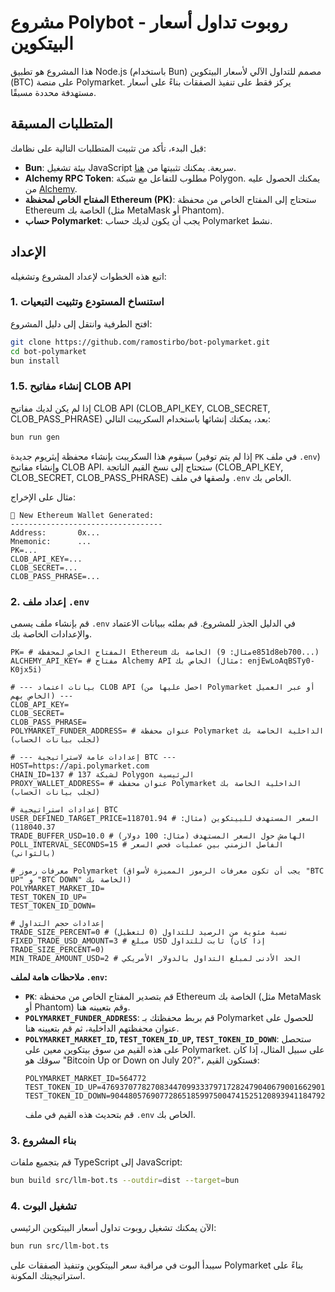 # مشروع Polybot - روبوت تداول أسعار البيتكوين

هذا المشروع هو تطبيق Node.js (باستخدام Bun) مصمم للتداول الآلي لأسعار البيتكوين (BTC) على منصة Polymarket. يركز فقط على تنفيذ الصفقات بناءً على أسعار مستهدفة محددة مسبقًا.

## المتطلبات المسبقة

قبل البدء، تأكد من تثبيت المتطلبات التالية على نظامك:

*   **Bun**: بيئة تشغيل JavaScript سريعة. يمكنك تثبيتها من [هنا](https://bun.sh/).
*   **Alchemy RPC Token**: مطلوب للتفاعل مع شبكة Polygon. يمكنك الحصول عليه من [Alchemy](https://www.alchemy.com/).
*   **المفتاح الخاص لمحفظة Ethereum (PK)**: ستحتاج إلى المفتاح الخاص من محفظة Ethereum الخاصة بك (مثل MetaMask أو Phantom).
*   **حساب Polymarket**: يجب أن يكون لديك حساب Polymarket نشط.

## الإعداد

اتبع هذه الخطوات لإعداد المشروع وتشغيله:

### 1. استنساخ المستودع وتثبيت التبعيات

افتح الطرفية وانتقل إلى دليل المشروع:

```bash
git clone https://github.com/ramostirbo/bot-polymarket.git
cd bot-polymarket
bun install
```

### 1.5. إنشاء مفاتيح CLOB API

إذا لم يكن لديك مفاتيح CLOB API (CLOB_API_KEY, CLOB_SECRET, CLOB_PASS_PHRASE) بعد، يمكنك إنشائها باستخدام السكريبت التالي:

```bash
bun run gen
```

سيقوم هذا السكريبت بإنشاء محفظة إيثريوم جديدة (إذا لم يتم توفير `PK` في ملف `.env`) وإنشاء مفاتيح CLOB API. ستحتاج إلى نسخ القيم الناتجة (CLOB_API_KEY, CLOB_SECRET, CLOB_PASS_PHRASE) ولصقها في ملف `.env` الخاص بك.

مثال على الإخراج:
```
🔑 New Ethereum Wallet Generated:
----------------------------------
Address:       0x...
Mnemonic:      ...
PK=...
CLOB_API_KEY=...
CLOB_SECRET=...
CLOB_PASS_PHRASE=...
```

### 2. إعداد ملف `.env`

قم بإنشاء ملف يسمى `.env` في الدليل الجذر للمشروع. قم بملئه ببيانات الاعتماد والإعدادات الخاصة بك.

```
PK= # المفتاح الخاص لمحفظة Ethereum الخاصة بك (مثال: 9e851d8eb700...)
ALCHEMY_API_KEY= # مفتاح Alchemy API الخاص بك (مثال: enjEwLoAqBSTy0-K0jx5i)

# --- بيانات اعتماد CLOB API (احصل عليها من Polymarket أو عبر العميل الخاص بهم) ---
CLOB_API_KEY=
CLOB_SECRET=
CLOB_PASS_PHRASE=
POLYMARKET_FUNDER_ADDRESS= # عنوان محفظة Polymarket الداخلية الخاصة بك (لجلب بيانات الحساب)

# --- إعدادات عامة لاستراتيجية BTC ---
HOST=https://api.polymarket.com
CHAIN_ID=137 # 137 لشبكة Polygon الرئيسية
PROXY_WALLET_ADDRESS= # عنوان محفظة Polymarket الداخلية الخاصة بك (لجلب بيانات الحساب)

# إعدادات استراتيجية BTC
USER_DEFINED_TARGET_PRICE=118701.94 # السعر المستهدف للبيتكوين (مثال: 118040.37)
TRADE_BUFFER_USD=10.0 # الهامش حول السعر المستهدف (مثال: 100 دولار)
POLL_INTERVAL_SECONDS=15 # الفاصل الزمني بين عمليات فحص السعر (بالثواني)

# معرفات رموز Polymarket (يجب أن تكون معرفات الرموز المميزة لأسواق "BTC UP" و "BTC DOWN" الخاصة بك)
POLYMARKET_MARKET_ID=
TEST_TOKEN_ID_UP=
TEST_TOKEN_ID_DOWN=

# إعدادات حجم التداول
TRADE_SIZE_PERCENT=0 # نسبة مئوية من الرصيد للتداول (0 لتعطيل)
FIXED_TRADE_USD_AMOUNT=3 # مبلغ USD ثابت للتداول (إذا كان TRADE_SIZE_PERCENT=0)
MIN_TRADE_AMOUNT_USD=2 # الحد الأدنى لمبلغ التداول بالدولار الأمريكي
```

**ملاحظات هامة لملف `.env`:**

*   **`PK`**: قم بتصدير المفتاح الخاص من محفظة Ethereum الخاصة بك (مثل MetaMask أو Phantom) وقم بتعيينه هنا.
*   **`POLYMARKET_FUNDER_ADDRESS`**: قم بربط محفظتك بـ Polymarket للحصول على عنوان محفظتهم الداخلية، ثم قم بتعيينه هنا.
*   **`POLYMARKET_MARKET_ID`, `TEST_TOKEN_ID_UP`, `TEST_TOKEN_ID_DOWN`**: ستحصل على هذه القيم من سوق بيتكوين معين على Polymarket. على سبيل المثال، إذا كان سوقك هو "Bitcoin Up or Down on July 20?"، فستكون القيم:
    ```
    POLYMARKET_MARKET_ID=564772
    TEST_TOKEN_ID_UP=47693707782708344709933379717282479040679001662901559825677909765209892024218
    TEST_TOKEN_ID_DOWN=90448057690772865185997500474152512089394118479294441369918586912408601370906
    ```
    قم بتحديث هذه القيم في ملف `.env` الخاص بك.

### 3. بناء المشروع

قم بتجميع ملفات TypeScript إلى JavaScript:

```bash
bun build src/llm-bot.ts --outdir=dist --target=bun
```

### 4. تشغيل البوت

الآن يمكنك تشغيل روبوت تداول أسعار البيتكوين الرئيسي:

```bash
bun run src/llm-bot.ts
```

سيبدأ البوت في مراقبة سعر البيتكوين وتنفيذ الصفقات على Polymarket بناءً على استراتيجيتك المكونة.
